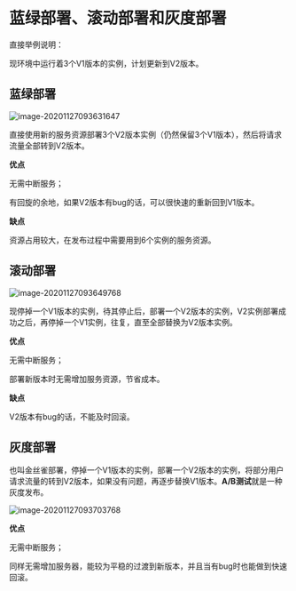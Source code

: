 # 蓝绿部署、滚动部署和灰度部署

直接举例说明：

现环境中运行着3个V1版本的实例，计划更新到V2版本。

## 蓝绿部署

![image-20201127093631647](https://pding.oss-cn-hangzhou.aliyuncs.com/images/image-20201127093631647.png)

直接使用新的服务资源部署3个V2版本实例（仍然保留3个V1版本），然后将请求流量全部转到V2版本。

**优点**

无需中断服务；

有回旋的余地，如果V2版本有bug的话，可以很快速的重新回到V1版本。

**缺点**

资源占用较大，在发布过程中需要用到6个实例的服务资源。

## 滚动部署

![image-20201127093649768](https://pding.oss-cn-hangzhou.aliyuncs.com/images/image-20201127093649768.png)

现停掉一个V1版本的实例，待其停止后，部署一个V2版本的实例，V2实例部署成功之后，再停掉一个V1实例，往复，直至全部替换为V2版本实例。

**优点**

无需中断服务；

部署新版本时无需增加服务资源，节省成本。

**缺点**

V2版本有bug的话，不能及时回滚。

## 灰度部署

也叫金丝雀部署，停掉一个V1版本的实例，部署一个V2版本的实例，将部分用户请求流量的转到V2版本，如果没有问题，再逐步替换V1版本。**A/B测试**就是一种灰度发布。

![image-20201127093703768](https://pding.oss-cn-hangzhou.aliyuncs.com/images/image-20201127093703768.png)

**优点**

无需中断服务；

同样无需增加服务器，能较为平稳的过渡到新版本，并且当有bug时也能做到快速回滚。

